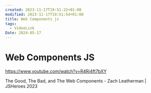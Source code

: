 ```yaml
---
created: 2023-11-17T19:51:22+01:00
modified: 2023-11-17T19:51:54+01:00
title: Web Components js
tags:
  - VideoLink
Date: 2024-05-17
---
```


# Web Components JS

<https://www.youtube.com/watch?v=R4Ri4ft7bXY>

The Good, The Bad, and The Web Components - Zach Leatherman | JSHeroes 2023
